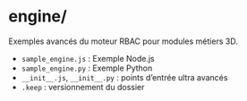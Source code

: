 # engine/

Exemples avancés du moteur RBAC pour modules métiers 3D.

- `sample_engine.js` : Exemple Node.js
- `sample_engine.py` : Exemple Python
- `__init__.js`, `__init__.py` : points d’entrée ultra avancés
- `.keep` : versionnement du dossier
